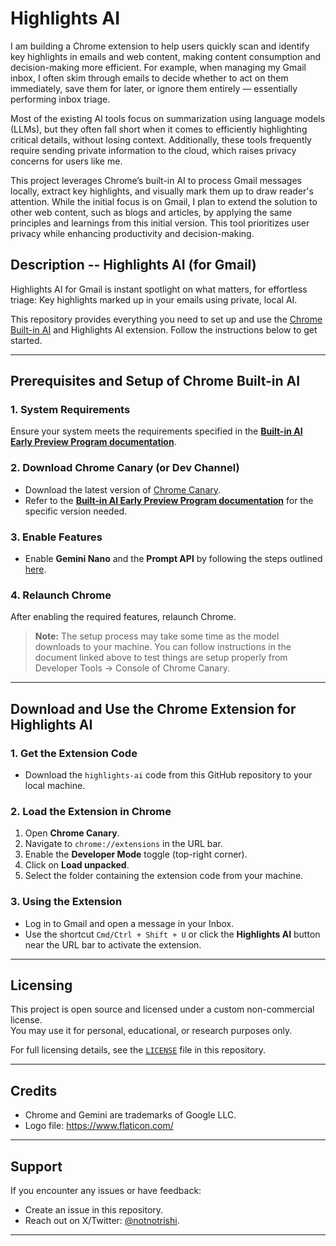 # Highlights AI

I am building a Chrome extension to help users quickly scan and identify key highlights in emails and web content, making content consumption and decision-making more efficient. For example, when managing my Gmail inbox, I often skim through emails to decide whether to act on them immediately, save them for later, or ignore them entirely — essentially performing inbox triage.

Most of the existing AI tools focus on summarization using language models (LLMs), but they often fall short when it comes to efficiently highlighting critical details, without losing context. Additionally, these tools frequently require sending private information to the cloud, which raises privacy concerns for users like me.

This project leverages Chrome’s built-in AI to process Gmail messages locally, extract key highlights, and visually mark them up to draw reader's attention. While the initial focus is on Gmail, I plan to extend the solution to other web content, such as blogs and articles, by applying the same principles and learnings from this initial version. This tool prioritizes user privacy while enhancing productivity and decision-making.

## Description  -- Highlights AI (for Gmail)
Highlights AI for Gmail is instant spotlight on what matters, for effortless triage: Key highlights marked up in your emails using private, local AI. 

This repository provides everything you need to set up and use the [Chrome Built-in AI](https://developer.chrome.com/docs/ai/built-in) and Highlights AI extension. Follow the instructions below to get started.  

---

## Prerequisites and Setup of Chrome Built-in AI  

### 1. System Requirements  
Ensure your system meets the requirements specified in the [**Built-in AI Early Preview Program documentation**](https://docs.google.com/document/d/1VG8HIyz361zGduWgNG7R_R8Xkv0OOJ8b5C9QKeCjU0c/edit?tab=t.0#heading=h.cwc2ewfrtynq).  

### 2. Download Chrome Canary (or Dev Channel)  
- Download the latest version of [Chrome Canary](https://www.google.com/chrome/canary/).  
- Refer to the [**Built-in AI Early Preview Program documentation**](https://docs.google.com/document/d/1VG8HIyz361zGduWgNG7R_R8Xkv0OOJ8b5C9QKeCjU0c/edit?tab=t.0#heading=h.witohboigk0o) for the specific version needed.  

### 3. Enable Features  
- Enable **Gemini Nano** and the **Prompt API** by following the steps outlined [here](https://docs.google.com/document/d/1VG8HIyz361zGduWgNG7R_R8Xkv0OOJ8b5C9QKeCjU0c/edit?tab=t.0#heading=h.d0qnxe57ficp).  

### 4. Relaunch Chrome  
After enabling the required features, relaunch Chrome.  

> **Note:** The setup process may take some time as the model downloads to your machine. You can follow instructions in the document linked above to test things are setup properly from Developer Tools -> Console of Chrome Canary.

---

## Download and Use the Chrome Extension for Highlights AI

### 1. Get the Extension Code  
- Download the `highlights-ai` code from this GitHub repository to your local machine.  

### 2. Load the Extension in Chrome  
1. Open **Chrome Canary**.  
2. Navigate to `chrome://extensions` in the URL bar.  
3. Enable the **Developer Mode** toggle (top-right corner).  
4. Click on **Load unpacked**.  
5. Select the folder containing the extension code from your machine.  

### 3. Using the Extension  
- Log in to Gmail and open a message in your Inbox.  
- Use the shortcut `Cmd/Ctrl + Shift + U` or click the **Highlights AI** button near the URL bar to activate the extension.  

---

## Licensing  

This project is open source and licensed under a custom non-commercial license.  
You may use it for personal, educational, or research purposes only.  

For full licensing details, see the [`LICENSE`](LICENSE) file in this repository.  

---

## Credits  

- Chrome and Gemini are trademarks of Google LLC.
- Logo file: https://www.flaticon.com/

---

## Support  

If you encounter any issues or have feedback:  
- Create an issue in this repository.  
- Reach out on X/Twitter: [@notnotrishi](https://twitter.com/notnotrishi).  

---